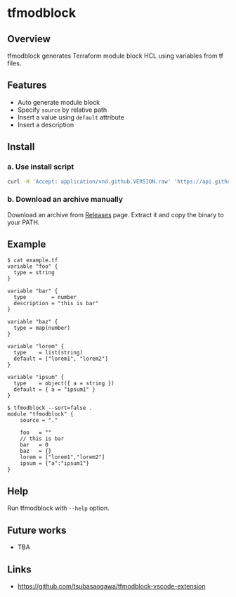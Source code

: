 # tfmodblock

## Overview

tfmodblock generates Terraform module block HCL using variables from tf files.

## Features

- Auto generate module block
- Specify `source` by relative path
- Insert a value using `default` attribute
- Insert a description

## Install

### a. Use install script

```bash
curl -H 'Accept: application/vnd.github.VERSION.raw' 'https://api.github.com/repos/tsubasaogawa/tfmodblock/contents/install.sh?ref=main' | bash
```

### b. Download an archive manually

Download an archive from [Releases](https://github.com/tsubasaogawa/tfmodblock/releases/latest) page.
Extract it and copy the binary to your PATH.

## Example

```hcl
$ cat example.tf
variable "foo" {
  type = string
}

variable "bar" {
  type        = number
  description = "this is bar"
}

variable "baz" {
  type = map(number)
}

variable "lorem" {
  type    = list(string)
  default = ["lorem1", "lorem2"]
}

variable "ipsum" {
  type    = object({ a = string })
  default = { a = "ipsum1" }
}
```

```hcl
$ tfmodblock --sort=false .
module "tfmodblock" {
    source = "."
    
    foo   = ""
    // this is bar
    bar   = 0
    baz   = {}
    lorem = ["lorem1","lorem2"]
    ipsum = {"a":"ipsum1"}
}
```

## Help

Run tfmodblock with `--help` option.

## Future works

- TBA

## Links

- <https://github.com/tsubasaogawa/tfmodblock-vscode-extension>
